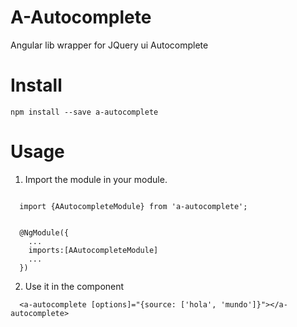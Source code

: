 # A-Autocomplete

Angular lib wrapper for JQuery ui Autocomplete


# Install

```
npm install --save a-autocomplete
```


# Usage
  1. Import the module in your module.
```

  import {AAutocompleteModule} from 'a-autocomplete';


  @NgModule({
    ...
    imports:[AAutocompleteModule]
    ...
  })

```

2. Use it in the component

```
  <a-autocomplete [options]="{source: ['hola', 'mundo']}"></a-autocomplete>
```
